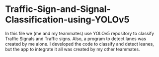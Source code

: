 # Traffic-Sign-and-Signal-Classification-using-YOLOv5
In this file we (me and my teammates) use YOLOv5 repository to classify Traffic Signals and Traffic signs.
Also, a program to detect lanes was created by me alone.
I developed the code to classify and detect leanes, but the app to integrate it all was created by my other teammates.
